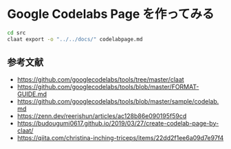 # Google Codelabs Page を作ってみる


```sh
cd src
claat export -o "../../docs/" codelabpage.md
```

## 参考文献

- https://github.com/googlecodelabs/tools/tree/master/claat
- https://github.com/googlecodelabs/tools/blob/master/FORMAT-GUIDE.md
- https://github.com/googlecodelabs/tools/blob/master/sample/codelab.md
- https://zenn.dev/reerishun/articles/ac128b86e090195f59cd
- https://budougumi0617.github.io/2019/03/27/create-codelab-page-by-claat/
- https://qiita.com/christina-inching-triceps/items/22dd2f1ee6a09d7e97f4
